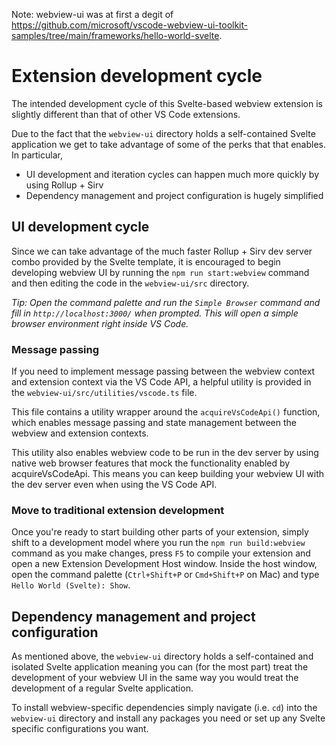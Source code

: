 Note: webview-ui was at first a degit of https://github.com/microsoft/vscode-webview-ui-toolkit-samples/tree/main/frameworks/hello-world-svelte.

# Extension development cycle

The intended development cycle of this Svelte-based webview extension is slightly different than that of other VS Code extensions.

Due to the fact that the `webview-ui` directory holds a self-contained Svelte application we get to take advantage of some of the perks that that enables. In particular,

- UI development and iteration cycles can happen much more quickly by using Rollup + Sirv
- Dependency management and project configuration is hugely simplified

## UI development cycle

Since we can take advantage of the much faster Rollup + Sirv dev server combo provided by the Svelte template, it is encouraged to begin developing webview UI by running the `npm run start:webview` command and then editing the code in the `webview-ui/src` directory.

_Tip: Open the command palette and run the `Simple Browser` command and fill in `http://localhost:3000/` when prompted. This will open a simple browser environment right inside VS Code._

### Message passing

If you need to implement message passing between the webview context and extension context via the VS Code API, a helpful utility is provided in the `webview-ui/src/utilities/vscode.ts` file.

This file contains a utility wrapper around the `acquireVsCodeApi()` function, which enables message passing and state management between the webview and extension contexts.

This utility also enables webview code to be run in the dev server by using native web browser features that mock the functionality enabled by acquireVsCodeApi. This means you can keep building your webview UI with the dev server even when using the VS Code API.

### Move to traditional extension development

Once you're ready to start building other parts of your extension, simply shift to a development model where you run the `npm run build:webview` command as you make changes, press `F5` to compile your extension and open a new Extension Development Host window. Inside the host window, open the command palette (`Ctrl+Shift+P` or `Cmd+Shift+P` on Mac) and type `Hello World (Svelte): Show`.

## Dependency management and project configuration

As mentioned above, the `webview-ui` directory holds a self-contained and isolated Svelte application meaning you can (for the most part) treat the development of your webview UI in the same way you would treat the development of a regular Svelte application.

To install webview-specific dependencies simply navigate (i.e. `cd`) into the `webview-ui` directory and install any packages you need or set up any Svelte specific configurations you want.
